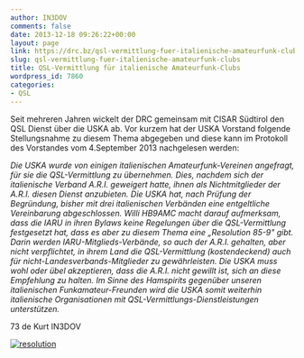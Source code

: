 ```yaml
---
author: IN3DOV
comments: false
date: 2013-12-18 09:26:22+00:00
layout: page
link: https://drc.bz/qsl-vermittlung-fuer-italienische-amateurfunk-clubs/
slug: qsl-vermittlung-fuer-italienische-amateurfunk-clubs
title: QSL-Vermittlung für italienische Amateurfunk-Clubs
wordpress_id: 7860
categories:
- QSL
---
```


Seit mehreren Jahren wickelt der DRC gemeinsam mit CISAR Südtirol den QSL Dienst über die USKA ab. Vor kurzem hat der USKA Vorstand folgende Stellungsnahme zu diesem Thema abgegeben und diese kann im Protokoll des Vorstandes vom 4.September 2013 nachgelesen werden:

_Die USKA wurde von einigen italienischen Amateurfunk-Vereinen angefragt, für sie die QSL-Vermittlung zu übernehmen. Dies, nachdem sich der italienische Verband A.R.I. geweigert hatte, ihnen als Nichtmitglieder der A.R.I. diesen Dienst anzubieten. Die USKA hat, nach Prüfung der Begründung, bisher mit drei italienischen Verbänden eine entgeltliche Vereinbarung abgeschlossen. Willi HB9AMC macht darauf aufmerksam, dass die IARU in ihren Bylaws keine Regelungen über die QSL-Vermittlung festgesetzt hat, dass es aber zu diesem Thema eine „Resolution 85-9" gibt. Darin werden IARU-Mitglieds-Verbände, so auch der A.R.I. gehalten, aber nicht verpflichtet, in ihrem Land die QSL-Vermittlung (kostendeckend) auch für nicht-Landesverbands-Mitglieder zu gewährleisten. Die USKA muss wohl oder übel akzeptieren, dass die A.R.I. nicht gewillt ist, sich an diese Empfehlung zu halten. Im Sinne des Hamspirits gegenüber unseren italienischen Funkamateur-Freunden wird die USKA somit weiterhin italienische Organisationen mit QSL-Vermittlungs-Dienstleistungen unterstützen._

73 de Kurt IN3DOV





[![resolution](https://drc.bz/wp-content/uploads/2013/12/resolution.jpg)](https://drc.bz/wp-content/uploads/2013/12/resolution.jpg)




